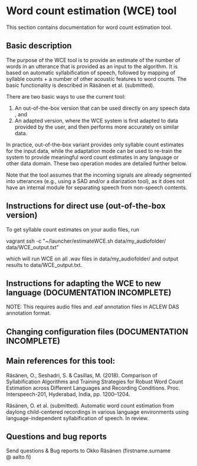 # Word count estimation (WCE) tool

This section contains documentation for word count estimation tool.


## Basic description

The purpose of the WCE tool is to provide an estimate of the number of words in an utterance that is provided as an input to the algorithm. It is based on automatic syllabification of speech, followed by mapping of syllable counts + a number of other acoustic features to word counts. The basic functionality is described in Räsänen et al. (submitted).

There are two basic ways to use the current tool:

1) An out-of-the-box version that can be used directly on any speech data , and
2) An adapted version, where the WCE system is first adapted to data provided by the user, and then performs more accurately on similar data.

In practice, out-of-the-box variant provides only syllable count estimates for the input data, while the adaptation mode can be used
to re-train the system to provide meaningful word count estimates in any language or other data domain. These two operation modes are detailed further below.

Note that the tool assumes that the incoming signals are already segmented into utterances (e.g., using a SAD and/or a diarization tool), as it does not
have an internal module for separating speech from non-speech contents.


## Instructions for direct use (out-of-the-box version)

To get syllable count estimates on your audio files, run

vagrant ssh -c "~/launcher/estimateWCE.sh data/my_audiofolder/ data/WCE_output.txt"

which will run WCE on all .wav files in data/my_audiofolder/ and output results to data/WCE_output.txt.

## Instructions for adapting the WCE to new language (DOCUMENTATION INCOMPLETE)

NOTE: This requires audio files and .eaf annotation files in ACLEW DAS annotation format.


## Changing configuration files (DOCUMENTATION INCOMPLETE)


## Main references for this tool:

Räsänen, O., Seshadri, S. & Casillas, M. (2018). Comparison of Syllabification Algorithms and Training Strategies for Robust Word Count Estimation across Different Languages and Recording Conditions. Proc. Interspeech-201,  Hyderabad, India, pp. 1200–1204.

Räsänen, O. et al. (submitted). Automatic word count estimation from daylong child-centered recordings in various language environments using language-independent syllabification of speech. In review.


## Questions and bug reports

Send questions & Bug reports to Okko Räsänen (firstname.surname @ aalto.fi)
